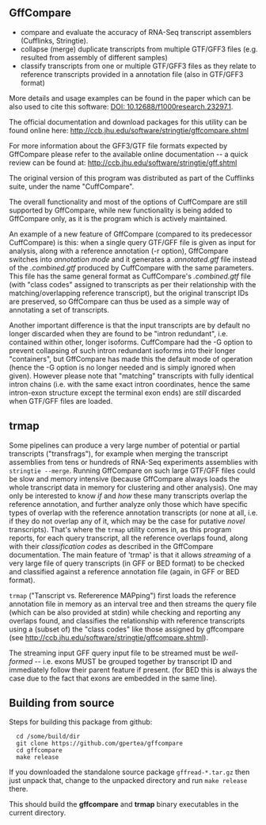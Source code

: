 ## GffCompare      

* compare and evaluate the accuracy of RNA-Seq transcript assemblers (Cufflinks, Stringtie). 
* collapse (merge) duplicate transcripts from multiple GTF/GFF3 files (e.g. resulted from assembly of different samples)
* classify transcripts from one or multiple GTF/GFF3 files as they relate to reference transcripts provided in a
annotation file (also in GTF/GFF3 format)

More details and usage examples can be found in the paper which can be also used to cite this software: [DOI: 10.12688/f1000research.23297.1](http://dx.doi.org/10.12688/f1000research.23297.1).

The official documentation and download packages for this utility can be found online here:
http://ccb.jhu.edu/software/stringtie/gffcompare.shtml

For more information about the GFF3/GTF file formats expected by
GffCompare please refer to the available online documentation -- a quick
review can be found at: http://ccb.jhu.edu/software/stringtie/gff.shtml

The original version of this program was distributed as part of the
Cufflinks suite, under the name "CuffCompare".

The overall functionality and most of the options of CuffCompare are
still supported by GffCompare, while new functionality is being added to
GffCompare only, as it is the program which is actively maintained.

An example of a new feature of GffCompare (compared to its predecessor
CuffCompare) is this: when a single query GTF/GFF file is given as input
for analysis, along with a reference annotation (-r option), GffCompare
switches into *annotation mode* and it generates a *.annotated.gtf* file
instead of the *.combined.gtf* produced by CuffCompare with the same
parameters. This file has the same general format as CuffCompare's
*.combined.gtf* file (with "class codes" assigned to transcripts as per
their relationship with the matching/overlapping reference transcript),
but the original transcript IDs are preserved, so GffCompare can thus be
used as a simple way of annotating a set of transcripts.

Another important difference is that the input transcripts are by default no longer discarded when they are found to be "intron redundant", i.e. contained within other, longer isoforms. CuffCompare had the -G option to prevent collapsing of such intron redundant isoforms into their longer "containers", but GffCompare has made this the default mode of operation (hence the -G option is no longer needed and is simply ignored when given). However please note that "matching" transcripts with fully identical intron chains (i.e. with the same exact intron coordinates, hence the same intron-exon structure except the terminal exon ends) are *still* discarded when GTF/GFF files are loaded.

## trmap
Some pipelines can produce a very large number of potential or partial transcripts ("transfrags"), for example when merging the transcript assemblies from tens or hundreds of RNA-Seq experiments assemblies with `stringtie --merge`. Running GffCompare on such large GTF/GFF files could be slow and memory intensive (because GffCompare always loads the whole transcript data in memory for clustering and other analysis). One may only be interested to know _if_ and _how_ these many transcripts overlap the reference annotation, and further analyze only those which have specific types of overlap with the reference annotation transcripts (or none at all, i.e. if they do not overlap any of it, which may be the case for putative _novel_ transcripts). 
That's where the `trmap` utility comes in, as this program reports, for each query transcript, all the reference overlaps found, along with their _classification codes_ as described in the GffCompare documentation. The main feature of 'trmap' is that it allows _streaming_ of a very large file of query transcripts (in GFF or BED format) to be checked and classified against a reference annotation file (again, in GFF or BED format).

`trmap` ("Tanscript vs. Refererence MAPping") first loads the reference annotation file in memory as an interval tree and then streams the query file (which can be also provided at stdin) while checking and reporting any overlaps found, and classifies the relationship with reference transcripts using a (subset of) the "class codes" like those assigned by gffcompare (see http://ccb.jhu.edu/software/stringtie/gffcompare.shtml). 

The streaming input GFF query input file to be streamed must be _well-formed_ -- i.e. exons MUST be grouped together by transcript ID and immediately follow their parent feature if present. (for BED this is always the case due to the fact that exons are embedded in the same line).

## Building from source
Steps for building this package from github:
```
  cd /some/build/dir
  git clone https://github.com/gpertea/gffcompare
  cd gffcompare
  make release
```
If you downloaded the standalone source package `gffread-*.tar.gz` then just unpack that, change to the unpacked directory and run `make release` there.


This should build the **gffcompare** and **trmap** binary executables in the 
current directory.

